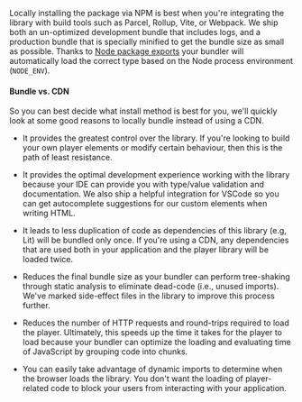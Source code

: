 Locally installing the package via NPM is best when you're integrating the library with
build tools such as Parcel, Rollup, Vite, or Webpack. We ship both an un-optimized
development bundle that includes logs, and a production bundle that is specially minified to
get the bundle size as small as possible. Thanks to
[Node package exports](https://nodejs.org/api/packages.html#package-entry-points)
your bundler will automatically load the correct type based on the Node process environment (`NODE_ENV`).

#### Bundle vs. CDN

So you can best decide what install method is best for you, we'll quickly look at some good
reasons to locally bundle instead of using a CDN.

- It provides the greatest control over the library. If you're looking to build your own
  player elements or modify certain behaviour, then this is the path of least resistance.

- It provides the optimal development experience working with the library because your IDE
  can provide you with type/value validation and documentation. We also ship a helpful
  integration for VSCode so you can get autocomplete suggestions for our custom elements
  when writing HTML.

- It leads to less duplication of code as dependencies of this library (e.g, Lit) will be
  bundled only once. If you're using a CDN, any dependencies that are used both in your
  application and the player library will be loaded twice.

- Reduces the final bundle size as your bundler can perform tree-shaking through static
  analysis to eliminate dead-code (i.e., unused imports). We've marked side-effect files in
  the library to improve this process further.

- Reduces the number of HTTP requests and round-trips required to load the player.
  Ultimately, this speeds up the time it takes for the player to load because your bundler
  can optimize the loading and evaluating time of JavaScript by grouping code into chunks.

- You can easily take advantage of dynamic imports to determine when the browser loads the
  library. You don't want the loading of player-related code to block your users from
  interacting with your application.
